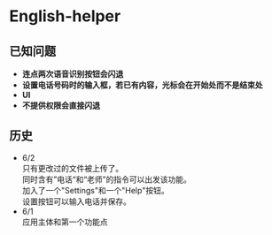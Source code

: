 # English-helper
## 已知问题
* **连点两次语音识别按钮会闪退**  
* **设置电话号码时的输入框，若已有内容，光标会在开始处而不是结束处**  
* **UI**  
* **不提供权限会直接闪退**  
## 历史  
* 6/2  
只有更改过的文件被上传了。  
同时含有”电话“和“老师”的指令可以出发该功能。  
加入了一个"Settings"和一个"Help"按钮。  
设置按钮可以输入电话并保存。  
* 6/1  
应用主体和第一个功能点  

